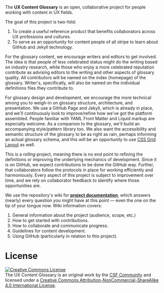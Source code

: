 The **UX Content Glossary** is an open, collaborative project for people working with content in UX fields. 

The goal of this project is two-fold: 

1. To create a useful reference product that benefits collaborators across UX professions and cultures. 
1. To serve as an opportunity for content people of all stripe to learn about GitHub and Jekyll technology. 

For the glossary content, we encourage writers and editors to get involved. The idea is that people of less celebrated status might do the writing based on industry research, while those who enjoy a more celebrated reputation contribute as advising editors to the writing and other aspects of glossary quality. All contributors will be named on the index (homepage) of the glossary. Writer's, specifically, will also be named on the individual definitions files they contribute to.   

For glossary design and development, we encourage the more technical among you to weigh-in on glossary structure, architecture, and presentation. We use a GitHub Page and Jekyll, which is already in place, and we'll continuously look to improve/refine how we've got the platform assembled. People familiar with YAML Front Matter and Liquid markup are especially welcome. As a companion to the glossary, we'll build an accompanying style/pattern library too. We also want the accessibility and semantic structure of the glossary to be as right as rain, perhaps informing an actual glossary schema, and this will be an opportunity to use [CSS Grid Layout](https://www.w3.org/TR/css-grid-1/) as well. 

This is a _rolling_ project, meaning there is no end point to refining the definitions or improving the underlying mechanics of development. Since it is on GitHub, we expect contributions to be done the GitHub way. Further, that collaborators follow the protocols in place for working efficiently and harmoniously. Every aspect of this project is subject to improvement over time, and we rely on collaborator feedback to identify where those opportunities are. 

We use the repository's wiki for **[project documentation](https://github.com/content-strategy-forum/csf-glossary/wiki)**, which answers (nearly) every question you might have at this point — even the one on the tip of your tongue now. Wiki information covers:

1. General information about the project (audience, scope, etc.)
1. How to get started with contributions.
1. How to collaborate and communicate progress.
1. Guidelines for content development.
1. Using GitHub (particularly in relation to this project).

# License 

<a rel="license" href="http://creativecommons.org/licenses/by-nc-sa/4.0/"><img alt="Creative Commons License" style="border-width:0" src="https://i.creativecommons.org/l/by-nc-sa/4.0/88x31.png" /></a><br /><span xmlns:dct="http://purl.org/dc/terms/" property="dct:title">The UX Content Glossary</span> is an original work by the <a xmlns:cc="http://creativecommons.org/ns#" href="https://csf.community" property="cc:attributionName" rel="cc:attributionURL">CSF Community</a> and licensed under a <a rel="license" href="http://creativecommons.org/licenses/by-nc-sa/4.0/">Creative Commons Attribution-NonCommercial-ShareAlike 4.0 International License</a>.
